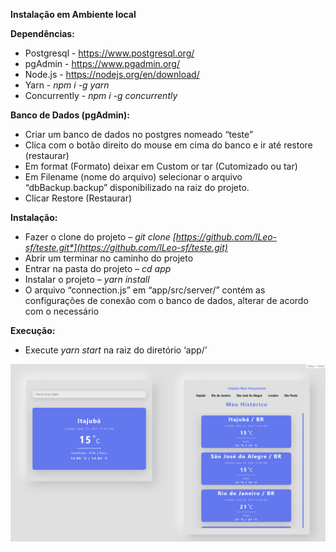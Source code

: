 **Instalação em Ambiente local**

**Dependências:** 

- Postgresql - <https://www.postgresql.org/>
- pgAdmin - <https://www.pgadmin.org/>
- Node.js -  <https://nodejs.org/en/download/>
- Yarn - *npm i  -g yarn*
- Concurrently - *npm i -g concurrently*


**Banco de Dados (pgAdmin):** 

- Criar um banco de dados no postgres nomeado “teste”
- Clica com o botão direito do mouse em cima do banco e ir até restore (restaurar)
- Em format (Formato) deixar em Custom or tar (Cutomizado ou tar)
- Em Filename (nome do arquivo) selecionar o arquivo “dbBackup.backup” disponibilizado na raiz do projeto.
- Clicar Restore (Restaurar)

**Instalação:**

- Fazer o clone do projeto – *git clone [https://github.com/lLeo-sf/teste.git*](https://github.com/lLeo-sf/teste.git)*
- Abrir um terminar no caminho do projeto
- Entrar na pasta do projeto – *cd app*
- Instalar o projeto – *yarn install*
- O arquivo “connection.js” em “app/src/server/” contém as configurações de conexão com o banco de dados, alterar de acordo com o necessário 

**Execução:** 

- Execute *yarn start* na raiz do diretório ‘app/’

<img src="clima.png" alt="screenshot"/>
